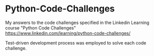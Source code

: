 # Python-Code-Challenges
My answers to the code challenges specified in the Linkedin Learning course "Python Code Challenges" https://www.linkedin.com/learning/python-code-challenges/

Test-driven development process was employed to solve each code challenge.
